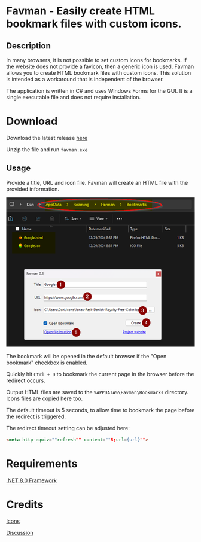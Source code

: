 # Favman - Easily create HTML bookmark files with custom icons.


## Description

In many browsers, it is not possible to set custom icons for bookmarks. If the website does not provide a favicon, then a generic icon is used. 
Favman allows you to create HTML bookmark files with custom icons. This solution is intended as a workaround that is independent of the browser.

The application is written in C# and uses Windows Forms for the GUI. It is a single executable file and does not require installation.

# Download

Download the latest release [here](https://github.com/dmaccormac/favman/releases/)

Unzip the file and run `favman.exe`

## Usage

Provide a title, URL and icon file. Favman will create an HTML file with the provided information.

![Screenshot](https://raw.githubusercontent.com/dmaccormac/favman/refs/heads/main/screenshot.png)

The bookmark will be opened in the default browser if the "Open bookmark" checkbox is enabled.

Quickly hit `Ctrl + D` to bookmark the current page in the browser before the redirect occurs.

Output HTML files are saved to the `%APPDATA%\Favman\Bookmarks` directory. Icons files are copied here too.

The default timeout is 5 seconds, to allow time to bookmark the page before the redirect is triggered.

The redirect timeout setting can be adjusted here:
```html
<meta http-equiv=""refresh"" content=""5;url={url}"">
```

# Requirements
[.NET 8.0 Framework](https://dotnet.microsoft.com/en-us/download/dotnet/8.0)

# Credits
[Icons](https://www.iconarchive.com/show/danish-royalty-free-icons-by-jonas-rask/color-icon.html)

[Discussion](https://connect.mozilla.org/t5/ideas/be-able-to-change-custom-icons-for-bookmarks/idi-p/5886)